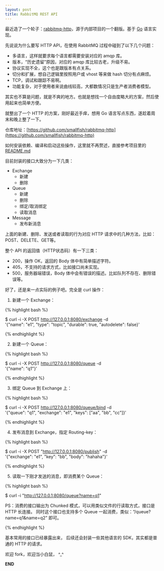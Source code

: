 ```yaml
---
layout: post
title: RabbitMQ REST API
---
```


最近造了一个轮子：[rabbitmq-http](https://github.com/smallfish/rabbitmq-http)，源于内部项目的一个翻版。基于 [Go](http://golang.org) 语言实现。

先说说为什么要写 HTTP API，在使用 RabbitMQ 过程中碰到了以下几个问题：

* 多语言，这样就要求每个语言都需要安装对应的 amqp 库。
* 版本，“历史遗留”原因，对应的 amqp 库比较古老，升级不易。
* 协议实现不全，这个也是跟版本有点关系。
* 切分和扩展，想自己逻辑里按照用户或 vhost 等来做 hash 切分有点麻烦。
* TCP，调试和跟踪不易啊。
* 功能复杂，对于使用者来说曲线较高，大都数情况只是生产者消费者模型。

其实也不算是问题，就是不爽的地方。也就是想找一个自由度略大的方案，然后使用起来也简单方便。

就整出了一个 HTTP 的方案，刚好最近手痒，想用 Go 语言写点东西，遂趁着周末和晚上整了一下。

仓库地址：[https://github.com/smallfish/rabbitmq-http](https://github.com/smallfish/rabbitmq-http)

如何安装依赖、编译和启动这些操作，这里就不再赘述，直接参考项目里的 [README.md](https://github.com/smallfish/rabbitmq-http/blob/master/README.md)

目前封装的接口大致分为一下几类：

* Exchange
    * 新建
    * 删除
* Queue
    * 新建
    * 删除
    * 绑定/取消绑定
    * 读取消息
* Message
    * 发布新消息

上面的新建、删除、发送或者读取的行为对应 HTTP 请求中的几种方法，比如：POST、DELETE、GET等。

整个 API 的返回值（HTTP状态码）有一下三类：

* 200，操作 OK，返回的 Body 体中有简单描述字符。
* 405，不支持的请求方式，比如接口尚未实现。
* 500，服务器端错误，Body 体中会有错误的描述。比如队列不存在、删除错误等。

好了，还是来一点实际的例子吧。完全是 curl 操作：

1. 新建一个 Exchange：

{% highlight bash %}

$ curl -i -X POST http://127.0.0.1:8080/exchange -d \
'{"name": "e1", "type": "topic", "durable": true, "autodelete": false}'

{% endhighlight %}
    
2. 新建一个 Queue：

{% highlight bash %}

$ curl -i -X POST http://127.0.0.1:8080/queue -d \
'{"name": "q1"}'

{% endhighlight %}

3. 绑定 Queue 到 Exchange 上：

{% highlight bash %}

$ curl -i -X POST http://127.0.0.1:8080/queue/bind -d \
'{"queue": "q1", "exchange": "e1", "keys": ["aa", "bb", "cc"]}'

{% endhighlight %}

4. 发布消息到 Exchange，指定 Routing-key：

{% highlight bash %}

$ curl -i -X POST "http://127.0.0.1:8080/publish" -d \
'{"exchange": "e1", "key": "bb", "body": "hahaha"}'

{% endhighlight %}

5. 读取一下刚才发送的消息，即消费某个 Queue：

{% highlight bash %}

$ curl -i "http://127.0.0.1:8080/queue?name=q1"
        
PS：消费的接口输出为 Chunked 模式，可以用类似文件的行读取方式，接口是 HTTP 长连接。
同时这个接口也支持多个 Queue 一起消费，类似：“/queue?name=q1&name=q2” 即可。

{% endhighlight %}


基本常用的接口已经暴露出来， 后续还会封装一些其他语言的 SDK，其实都是普通的 HTTP 的请求。

欢迎 fork，欢迎当小白鼠， ^_^

__END__
